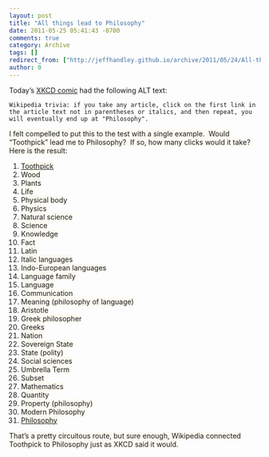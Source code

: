 ```yaml
---
layout: post
title: "All things lead to Philosophy"
date: 2011-05-25 05:41:43 -0700
comments: true
category: Archive
tags: []
redirect_from: ["http://jeffhandley.github.io/archive/2011/05/24/All-things-lead-to-Philosophy.aspx", "http://jeffhandley.github.io/archive/2011/05/24/all-things-lead-to-philosophy.aspx"]
author: 0
---
```

<!-- more -->
<p>Today’s <a href="http://www.xkcd.com/903/" target="_blank">XKCD comic</a> had the following ALT text:</p>  <p><code>Wikipedia trivia: if you take any article, click on the first link in the article text not in parentheses or italics, and then repeat, you will eventually end up at "Philosophy".</code></p>  <p><font style="background-color: #fcfaf0">I felt compelled to put this to the test with a single example.  Would “Toothpick” lead me to Philosophy?  If so, how many clicks would it take?  Here is the result:</font></p>  <ol>   <li><font style="background-color: #fcfaf0"><a href="http://en.wikipedia.org/wiki/Toothpick" target="_blank">Toothpick</a></font></li>    <li><font style="background-color: #fcfaf0">Wood</font></li>    <li><font style="background-color: #fcfaf0">Plants</font></li>    <li><font style="background-color: #fcfaf0">Life</font></li>    <li><font style="background-color: #fcfaf0">Physical body</font></li>    <li><font style="background-color: #fcfaf0">Physics</font></li>    <li><font style="background-color: #fcfaf0">Natural science</font></li>    <li><font style="background-color: #fcfaf0">Science</font></li>    <li><font style="background-color: #fcfaf0">Knowledge</font></li>    <li><font style="background-color: #fcfaf0">Fact</font></li>    <li><font style="background-color: #fcfaf0">Latin</font></li>    <li><font style="background-color: #fcfaf0">Italic languages</font></li>    <li><font style="background-color: #fcfaf0">Indo-European languages</font></li>    <li><font style="background-color: #fcfaf0">Language family</font></li>    <li><font style="background-color: #fcfaf0">Language</font></li>    <li><font style="background-color: #fcfaf0">Communication</font></li>    <li><font style="background-color: #fcfaf0">Meaning (philosophy of language)</font></li>    <li><font style="background-color: #fcfaf0">Aristotle</font></li>    <li><font style="background-color: #fcfaf0">Greek philosopher</font></li>    <li><font style="background-color: #fcfaf0">Greeks</font></li>    <li><font style="background-color: #fcfaf0">Nation</font></li>    <li><font style="background-color: #fcfaf0">Sovereign State</font></li>    <li><font style="background-color: #fcfaf0">State (polity)</font></li>    <li><font style="background-color: #fcfaf0">Social sciences</font></li>    <li><font style="background-color: #fcfaf0">Umbrella Term</font></li>    <li><font style="background-color: #fcfaf0">Subset</font></li>    <li><font style="background-color: #fcfaf0">Mathematics</font></li>    <li><font style="background-color: #fcfaf0">Quantity</font></li>    <li><font style="background-color: #fcfaf0">Property (philosophy)</font></li>    <li><font style="background-color: #fcfaf0">Modern Philosophy</font></li>    <li><font style="background-color: #fcfaf0"><a href="http://en.wikipedia.org/wiki/Philosophy" target="_blank">Philosophy</a></font></li> </ol>  <p><font style="background-color: #fcfaf0">That’s a pretty circuitous route, but sure enough, Wikipedia connected Toothpick to Philosophy just as XKCD said it would.</font></p>

